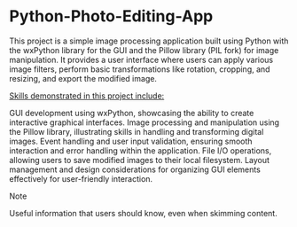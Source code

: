 # Python-Photo-Editing-App
This project is a simple image processing application built using Python with the wxPython library for the GUI and the Pillow library (PIL fork) for image manipulation. It provides a user interface where users can apply various image filters, perform basic transformations like rotation, cropping, and resizing, and export the modified image.

<u>Skills demonstrated in this project include:</u>

GUI development using wxPython, showcasing the ability to create interactive graphical interfaces.
Image processing and manipulation using the Pillow library, illustrating skills in handling and transforming digital images.
Event handling and user input validation, ensuring smooth interaction and error handling within the application.
File I/O operations, allowing users to save modified images to their local filesystem.
Layout management and design considerations for organizing GUI elements effectively for user-friendly interaction.

> [!NOTE]
> Useful information that users should know, even when skimming content.
